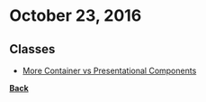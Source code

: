 # October 23, 2016

## Classes

- [More Container vs Presentational Components](http://courses.reactjsprogram.com/courses/reactjsfundamentals/lectures/762737)


[__Back__](../README.md)
